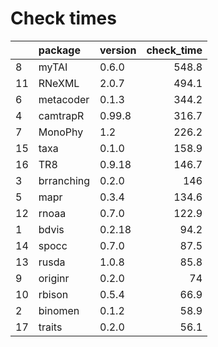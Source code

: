 # Check times

|   |package    |version | check_time|
|:--|:----------|:-------|----------:|
|8  |myTAI      |0.6.0   |      548.8|
|11 |RNeXML     |2.0.7   |      494.1|
|6  |metacoder  |0.1.3   |      344.2|
|4  |camtrapR   |0.99.8  |      316.7|
|7  |MonoPhy    |1.2     |      226.2|
|15 |taxa       |0.1.0   |      158.9|
|16 |TR8        |0.9.18  |      146.7|
|3  |brranching |0.2.0   |        146|
|5  |mapr       |0.3.4   |      134.6|
|12 |rnoaa      |0.7.0   |      122.9|
|1  |bdvis      |0.2.18  |       94.2|
|14 |spocc      |0.7.0   |       87.5|
|13 |rusda      |1.0.8   |       85.8|
|9  |originr    |0.2.0   |         74|
|10 |rbison     |0.5.4   |       66.9|
|2  |binomen    |0.1.2   |       58.9|
|17 |traits     |0.2.0   |       56.1|



